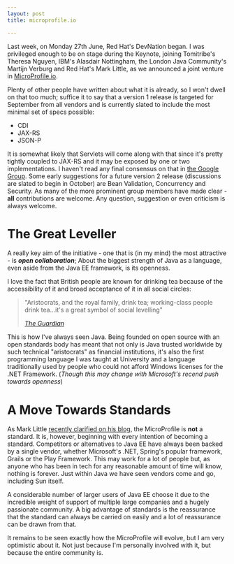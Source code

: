 ```yaml
---
layout: post
title: microprofile.io

---
```



Last week, on Monday 27th June, Red Hat's DevNation began. I was privileged enough to be on stage during the Keynote, joining Tomitribe's Theresa Nguyen, IBM's Alasdair Nottingham, the London Java Community's Martijn Verburg and Red Hat's Mark Little, as we announced a joint venture in [MicroProfile.io](http://microprofile.io/).

Plenty of other people have written about what it is already, so I won't dwell on that too much; suffice it to say that a version 1 release is targeted for September from all vendors and is currently slated to include the most minimal set of specs possible:

 * CDI
 * JAX-RS
 * JSON-P

It is somewhat likely that Servlets will come along with that since it's pretty tightly coupled to JAX-RS and it may be exposed by one or two implementations. I haven't read any final consensus on that in [the Google Group](https://groups.google.com/forum/#!forum/microprofile). Some early suggestions for a future version 2 release (discussions are slated to begin in October) are Bean Validation, Concurrency and Security. As many of the more prominent group members have made clear - **all** contributions are welcome. Any question, suggestion or even criticism is always welcome.

# The Great Leveller
A really key aim of the initiative - one that is (in my mind) the most attractive - is ***open collaboration***; About the biggest strength of Java as a language, even aside from the Java EE framework, is its openness.

I love the fact that British people are known for drinking tea because of the accessibility of it and broad acceptance of it in all social circles:

> "Aristocrats, and the royal family, drink tea; working-class people drink tea...it's a great symbol of social levelling"
>
> *[The Guardian](https://www.theguardian.com/news/2005/jan/26/food.britishidentity)*

This is how I've always seen Java. Being founded on open source with an open standards body has meant that not only is Java trusted worldwide by such technical "aristocrats" as financial institutions, it's also the first programming language I was taught at University and a language traditionally used by people who could not afford Windows licenses for the .NET Framework. (*Though this may change with Microsoft's recend push towards openness*)

# A Move Towards Standards
As Mark Little [recently clarified on his blog](https://developer.jboss.org/blogs/mark.little/2016/07/04/the-microprofile), the MicroProfile is **not** a standard. It is, however, beginning with every intention of becoming a standard. Competitors or alternatives to Java EE have always been backed by a single vendor, whether Microsoft's .NET, Spring's popular framework, Grails or the Play Framework. This may work for a lot of people but, as anyone who has been in tech for any reasonable amount of time will know, nothing is forever. Just within Java we have seen vendors come and go, including Sun itself.

A considerable number of larger users of Java EE choose it due to the incredible weight of support of multiple large companies and a hugely passionate community. A big advantage of standards is the reassurance that the standard can always be carried on easily and a lot of reassurance can be drawn from that.

It remains to be seen exactly how the MicroProfile will evolve, but I am very optimistic about it. Not just because I'm personally involved with it, but because the entire community is.
